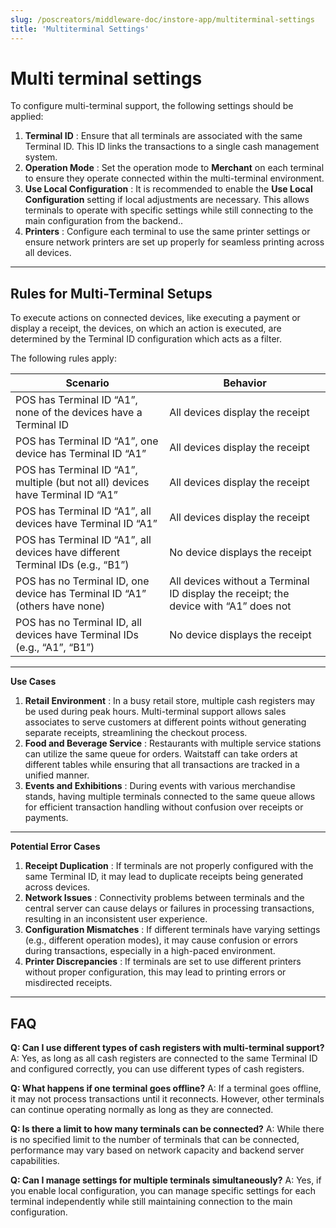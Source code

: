 ```yaml
---
slug: /poscreators/middleware-doc/instore-app/multiterminal-settings
title: 'Multiterminal Settings'
---
```


# Multi terminal settings

To configure multi-terminal support, the following settings should be applied:

1. **Terminal ID** :
    Ensure that all terminals are associated with the same Terminal ID. This ID links
    the transactions to a single cash management system.
2. **Operation Mode** :
    Set the operation mode to **Merchant** on each terminal to ensure they operate
    connected within the multi-terminal environment.
3. **Use Local Configuration** :
    It is recommended to enable the **Use Local Configuration** setting if local
    adjustments are necessary. This allows terminals to operate with specific
    settings while still connecting to the main configuration from the backend..
4. **Printers** :
    Configure each terminal to use the same printer settings or ensure network
    printers are set up properly for seamless printing across all devices.

---


## Rules for Multi-Terminal Setups

To execute actions on connected devices, like executing a payment or display a receipt, the devices, on which an action is executed, are determined by the Terminal ID configuration which acts as a filter. 

The following rules apply:

| **Scenario** | **Behavior** |
|--------------|--------------|
| POS has Terminal ID “A1”, none of the devices have a Terminal ID | All devices display the receipt |
| POS has Terminal ID “A1”, one device has Terminal ID “A1” | All devices display the receipt |
| POS has Terminal ID “A1”, multiple (but not all) devices have Terminal ID “A1” | All devices display the receipt |
| POS has Terminal ID “A1”, all devices have Terminal ID “A1” | All devices display the receipt |
| POS has Terminal ID “A1”, all devices have different Terminal IDs (e.g., “B1”) | No device displays the receipt |
| POS has no Terminal ID, one device has Terminal ID “A1” (others have none) | All devices without a Terminal ID display the receipt; the device with “A1” does not |
| POS has no Terminal ID, all devices have Terminal IDs (e.g., “A1”, “B1”) | No device displays the receipt |

---

**Use Cases**

1. **Retail Environment** :
    In a busy retail store, multiple cash registers may be used during peak hours.
    Multi-terminal support allows sales associates to serve customers at different
    points without generating separate receipts, streamlining the checkout process.
2. **Food and Beverage Service** :
    Restaurants with multiple service stations can utilize the same queue for orders.
    Waitstaff can take orders at different tables while ensuring that all transactions
    are tracked in a unified manner.
3. **Events and Exhibitions** :
    During events with various merchandise stands, having multiple terminals
    connected to the same queue allows for efficient transaction handling without
    confusion over receipts or payments.


---


**Potential Error Cases**

1. **Receipt Duplication** :
    If terminals are not properly configured with the same Terminal ID, it may lead to
    duplicate receipts being generated across devices.
2. **Network Issues** :
    Connectivity problems between terminals and the central server can cause
    delays or failures in processing transactions, resulting in an inconsistent user
    experience.
3. **Configuration Mismatches** :
    If different terminals have varying settings (e.g., different operation modes), it
    may cause confusion or errors during transactions, especially in a high-paced
    environment.
4. **Printer Discrepancies** :
    If terminals are set to use different printers without proper configuration, this may
    lead to printing errors or misdirected receipts.

---

## FAQ

**Q: Can I use different types of cash registers with multi-terminal support?**
A: Yes, as long as all cash registers are connected to the same Terminal ID and
configured correctly, you can use different types of cash registers.

**Q: What happens if one terminal goes offline?**
A: If a terminal goes offline, it may not process transactions until it reconnects. However,
other terminals can continue operating normally as long as they are connected.

**Q: Is there a limit to how many terminals can be connected?**
A: While there is no specified limit to the number of terminals that can be connected,
performance may vary based on network capacity and backend server capabilities.

**Q: Can I manage settings for multiple terminals simultaneously?**
A: Yes, if you enable local configuration, you can manage specific settings for each
terminal independently while still maintaining connection to the main configuration.


